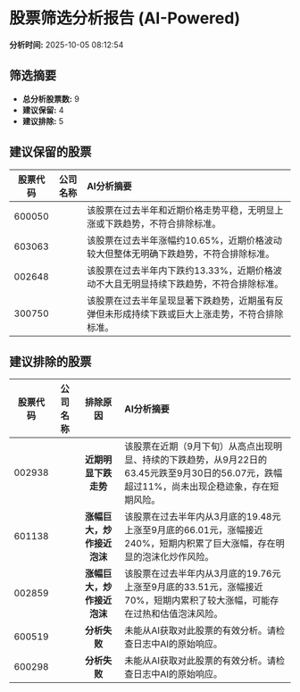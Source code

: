 # 股票筛选分析报告 (AI-Powered)

**分析时间:** 2025-10-05 08:12:54

## 筛选摘要

- **总分析股票数:** 9
- **建议保留:** 4
- **建议排除:** 5

## 建议保留的股票

| 股票代码 | 公司名称 | AI分析摘要 |
|:---:|:---:|:---|
| 600050 |  | 该股票在过去半年和近期价格走势平稳，无明显上涨或下跌趋势，不符合排除标准。 |
| 603063 |  | 该股票在过去半年涨幅约10.65%，近期价格波动较大但整体无明确下跌趋势，不符合排除标准。 |
| 002648 |  | 该股票在过去半年内下跌约13.33%，近期价格波动不大且无明显持续下跌趋势，不符合排除标准。 |
| 300750 |  | 该股票在过去半年呈现显著下跌趋势，近期虽有反弹但未形成持续下跌或巨大上涨走势，不符合排除标准。 |

## 建议排除的股票

| 股票代码 | 公司名称 | 排除原因 | AI分析摘要 |
|:---:|:---:|:---:|:---|
| 002938 |  | **近期明显下跌走势** | 该股票在近期（9月下旬）从高点出现明显、持续的下跌趋势，从9月22日的63.45元跌至9月30日的56.07元，跌幅超过11%，尚未出现企稳迹象，存在短期风险。 |
| 601138 |  | **涨幅巨大，炒作接近泡沫** | 该股票在过去半年内从3月底的19.48元上涨至9月底的66.01元，涨幅接近240%，短期内积累了巨大涨幅，存在明显的泡沫化炒作风险。 |
| 002859 |  | **涨幅巨大，炒作接近泡沫** | 该股票在过去半年内从3月底的19.76元上涨至9月底的33.51元，涨幅接近70%，短期内累积了较大涨幅，可能存在过热和估值泡沫风险。 |
| 600519 |  | **分析失败** | 未能从AI获取对此股票的有效分析。请检查日志中AI的原始响应。 |
| 600298 |  | **分析失败** | 未能从AI获取对此股票的有效分析。请检查日志中AI的原始响应。 |
